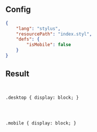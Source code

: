 ## Config

```json
{
    "lang": "stylus",
    "resourcePath": "index.styl",
    "defs": {
        "isMobile": false
    }
}
```

## Result

```stylus


.desktop { display: block; }




.mobile { display: block; }


```